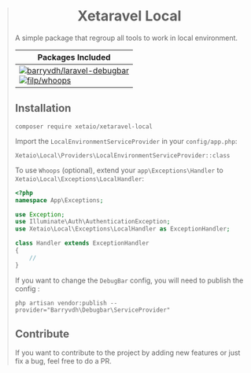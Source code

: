 > <h1 align="center">Xetaravel Local</h1>
>
> A  simple package that regroup all tools to work in local environment.
>
> |Packages Included|
> |---|
> |[![barryvdh/laravel-debugbar](https://img.shields.io/badge/barryvdh%2Flaravel.debugbar-^2.3-44CB12.svg?style=flat-square)](https://github.com/barryvdh/laravel-debugbar)<br>[![filp/whoops](https://img.shields.io/badge/filp%2Fwhoops-^2.1-44CB12.svg?style=flat-square)](https://github.com/barryvdh/laravel-debugbar)|
>
> ## Installation
>
> ```
> composer require xetaio/xetaravel-local
> ```
>
> Import the `LocalEnvironmentServiceProvider` in your `config/app.php`:
> ```
> Xetaio\Local\Providers\LocalEnvironmentServiceProvider::class
> ```
>
> To use `Whoops` (optional), extend your `app\Exceptions\Handler` to `Xetaio\Local\Exceptions\LocalHandler`:
>```php
> <?php
> namespace App\Exceptions;
>
> use Exception;
> use Illuminate\Auth\AuthenticationException;
> use Xetaio\Local\Exceptions\LocalHandler as ExceptionHandler;
>
> class Handler extends ExceptionHandler
> {
>     //
> }
> ```
> If you want to change the `DebugBar` config, you will need to publish the config :
> ```
> php artisan vendor:publish --provider="Barryvdh\Debugbar\ServiceProvider"
> ```
>
> ## Contribute
> If you want to contribute to the project by adding new features or just fix a bug, feel free to do a PR.
